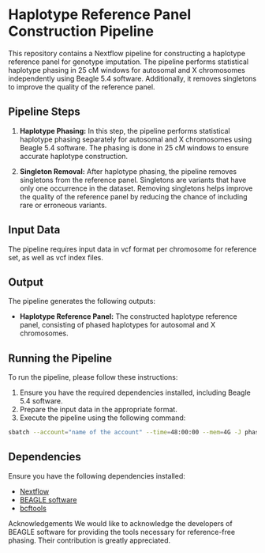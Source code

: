 # Haplotype Reference Panel Construction Pipeline

This repository contains a Nextflow pipeline for constructing a haplotype reference panel for genotype imputation. The pipeline performs statistical haplotype phasing in 25 cM windows for autosomal and X chromosomes independently using Beagle 5.4 software. Additionally, it removes singletons to improve the quality of the reference panel.

## Pipeline Steps

1. **Haplotype Phasing:** In this step, the pipeline performs statistical haplotype phasing separately for autosomal and X chromosomes using Beagle 5.4 software. The phasing is done in 25 cM windows to ensure accurate haplotype construction.

2. **Singleton Removal:** After haplotype phasing, the pipeline removes singletons from the reference panel. Singletons are variants that have only one occurrence in the dataset. Removing singletons helps improve the quality of the reference panel by reducing the chance of including rare or erroneous variants.

## Input Data

The pipeline requires input data in vcf format per chromosome for reference set, as well as vcf index files. 

## Output

The pipeline generates the following outputs:

- **Haplotype Reference Panel:** The constructed haplotype reference panel, consisting of phased haplotypes for autosomal and X chromosomes.

## Running the Pipeline

To run the pipeline, please follow these instructions:

1. Ensure you have the required dependencies installed, including Beagle 5.4 software.
2. Prepare the input data in the appropriate format.
3. Execute the pipeline using the following command:

```bash
sbatch --account="name of the account" --time=48:00:00 --mem=4G -J phasing --wrap="nextflow run /path/to/statisticalphasing.nf" -o phasing.slurm.log
```
## Dependencies

Ensure you have the following dependencies installed:

- [Nextflow](https://www.nextflow.io/)
- [BEAGLE software](http://faculty.washington.edu/browning/beagle/beagle.html#download)
- [bcftools](https://samtools.github.io/bcftools/howtos/install.html)

Acknowledgements
We would like to acknowledge the developers of BEAGLE software for providing the tools necessary for reference-free phasing. Their contribution is greatly appreciated.